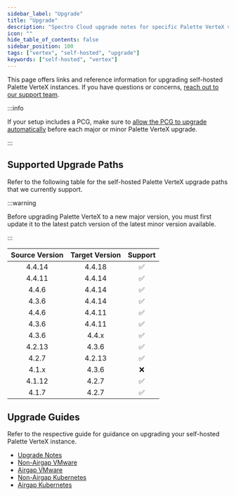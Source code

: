 ```yaml
---
sidebar_label: "Upgrade"
title: "Upgrade"
description: "Spectro Cloud upgrade notes for specific Palette VerteX versions."
icon: ""
hide_table_of_contents: false
sidebar_position: 100
tags: ["vertex", "self-hosted", "upgrade"]
keywords: ["self-hosted", "vertex"]
---
```


This page offers links and reference information for upgrading self-hosted Palette VerteX instances. If you have
questions or concerns, [reach out to our support team](http://support.spectrocloud.io/).

:::info

If your setup includes a PCG, make sure to
[allow the PCG to upgrade automatically](../../clusters/pcg/manage-pcg/pcg-upgrade.md) before each major or minor
Palette VerteX upgrade.

:::

## Supported Upgrade Paths

Refer to the following table for the self-hosted Palette VerteX upgrade paths that we currently support.

:::warning

Before upgrading Palette VerteX to a new major version, you must first update it to the latest patch version of the
latest minor version available.

:::

| **Source Version** | **Target Version** |    **Support**     |
| :----------------: | :----------------: | :----------------: |
|       4.4.14       |       4.4.18       | :white_check_mark: |
|       4.4.11       |       4.4.14       | :white_check_mark: |
|       4.4.6        |       4.4.14       | :white_check_mark: |
|       4.3.6        |       4.4.14       | :white_check_mark: |
|       4.4.6        |       4.4.11       | :white_check_mark: |
|       4.3.6        |       4.4.11       | :white_check_mark: |
|       4.3.6        |       4.4.x        | :white_check_mark: |
|       4.2.13       |       4.3.6        | :white_check_mark: |
|       4.2.7        |       4.2.13       | :white_check_mark: |
|       4.1.x        |       4.3.6        |        :x:         |
|       4.1.12       |       4.2.7        | :white_check_mark: |
|       4.1.7        |       4.2.7        | :white_check_mark: |

## Upgrade Guides

Refer to the respective guide for guidance on upgrading your self-hosted Palette VerteX instance.

- [Upgrade Notes](upgrade-notes.md)
- [Non-Airgap VMware](upgrade-vmware/non-airgap.md)
- [Airgap VMware](upgrade-vmware/airgap.md)
- [Non-Airgap Kubernetes](upgrade-k8s/non-airgap.md)
- [Airgap Kubernetes](upgrade-k8s/airgap.md)
